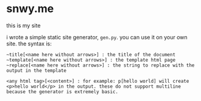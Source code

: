 # snwy.me
this is my site

i wrote a simple static site generator, `gen.py`. you can use it on your own site. the syntax is:
```
~title[<name here without arrows>] : the title of the document
~template[<name here without arrows>] : the template html page
~replace[<name here without arrows>] : the string to replace with the output in the template

<any html tag>[<content>] : for example: p[hello world] will create <p>hello world</p> in the output. these do not support multiline because the generator is extremely basic.
```
